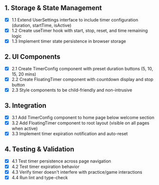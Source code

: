 ## 1. Storage & State Management
- [x] 1.1 Extend UserSettings interface to include timer configuration (duration, startTime, isActive)
- [x] 1.2 Create useTimer hook with start, stop, reset, and time remaining logic
- [x] 1.3 Implement timer state persistence in browser storage

## 2. UI Components
- [x] 2.1 Create TimerConfig component with preset duration buttons (5, 10, 15, 20 mins)
- [x] 2.2 Create FloatingTimer component with countdown display and stop button
- [x] 2.3 Style components to be child-friendly and non-intrusive

## 3. Integration
- [x] 3.1 Add TimerConfig component to home page below welcome section
- [x] 3.2 Add FloatingTimer component to root layout (visible on all pages when active)
- [x] 3.3 Implement timer expiration notification and auto-reset

## 4. Testing & Validation
- [x] 4.1 Test timer persistence across page navigation
- [x] 4.2 Test timer expiration behavior
- [x] 4.3 Verify timer doesn't interfere with practice/game interactions
- [x] 4.4 Run lint and type-check
